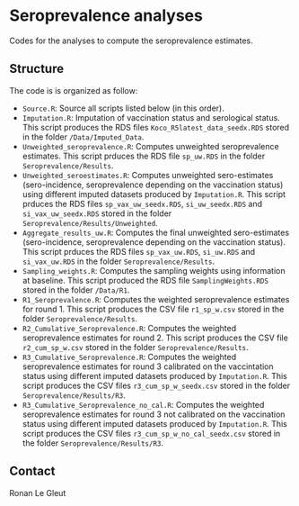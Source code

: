 # Seroprevalence analyses

Codes for the analyses to compute the seroprevalence estimates. 

## Structure

The code is is organized as follow:

* `Source.R`: Source all scripts listed below (in this order).
* `Imputation.R`: Imputation of vaccination status and serological status. This script produces the RDS files `Koco_R5latest_data_seedx.RDS` stored in the folder `/Data/Imputed_Data`.
* `Unweighted_seroprevalence.R`: Computes unweighted seroprevalence estimates. This script prduces the RDS file `sp_uw.RDS` in the folder `Seroprevalence/Results`.
* `Unweighted_seroestimates.R`: Computes unweighted sero-estimates (sero-incidence, seroprevalence depending on the vaccination status) using different imputed datasets produced by `Imputation.R`. This script prduces the RDS files `sp_vax_uw_seedx.RDS`, `si_uw_seedx.RDS` and `si_vax_uw_seedx.RDS` stored in the folder `Seroprevalence/Results/Unweighted`.
* `Aggregate_results_uw.R`: Computes the final unweighted sero-estimates (sero-incidence, seroprevalence depending on the vaccination status). This script prduces the RDS files `sp_vax_uw.RDS`, `si_uw.RDS` and `si_vax_uw.RDS` in the folder `Seroprevalence/Results`.
* `Sampling_weights.R`: Computes the sampling weights using information at baseline. This script produced the RDS file `SamplingWeights.RDS` stored in the folder `/Data/R1`.
* `R1_Seroprevalence.R`: Computes the weighted seroprevalence estimates for round 1. This script produces the CSV file `r1_sp_w.csv` stored in the folder `Seroprevalence/Results`.
* `R2_Cumulative_Seroprevalence.R`: Computes the weighted seroprevalence estimates for round 2. This script produces the CSV file `r2_cum_sp_w.csv` stored in the folder `Seroprevalence/Results`.
* `R3_Cumulative_Seroprevalence.R`: Computes the weighted seroprevalence estimates for round 3 calibrated on the vaccintation status using different imputed datasets produced by `Imputation.R`. This script produces the CSV files `r3_cum_sp_w_seedx.csv` stored in the folder `Seroprevalence/Results/R3`.
* `R3_Cumulative_Seroprevalence_no_cal.R`: Computes the weighted seroprevalence estimates for round 3 not calibrated on the vaccination status using different imputed datasets produced by `Imputation.R`. This script produces the CSV files `r3_cum_sp_w_no_cal_seedx.csv` stored in the folder `Seroprevalence/Results/R3`.

## Contact

Ronan Le Gleut
